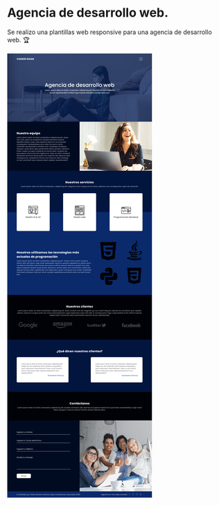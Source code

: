 # Agencia de desarrollo web.
Se realizo una plantillas web responsive para una agencia de desarrollo web.  🏆 <br><br>
<img src="img/pweb.png" alt="Proyecto Agencia de desarrollo web |Front-end developer| tecnologías utilizadas HTML, Css, Flexbox y js.">
